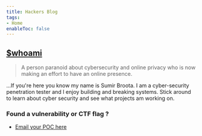 ```yaml
---
title: Hackers Blog
tags: 
- Home
enableToc: false
---
```


## [$whoami](https://in.linkedin.com/in/sumir-broota)
> A person paranoid about cybersecurity and online privacy who is now making an effort to have an online presence.

...If you're here you know my name is Sumir Broota. I am a cyber-security penetration tester and I enjoy building and breaking systems. Stick around to learn about cyber security and see what projects am working on.

### Found a vulnerability or CTF flag ?
- <a href=mailto:connect@sumirbroota.com target="_blank" rel="noreferrer noopener">Email your POC here</a>
<!-- prevent tab nabbing; Also CTF-j2XHEnfhLSBr6sfcxy4Fga1gUmyry65i-->
